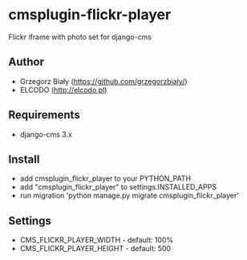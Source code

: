 cmsplugin-flickr-player
=======================

Flickr iframe with photo set for django-cms

Author
------

* Grzegorz Biały (https://github.com/grzegorzbialy/)
* ELCODO (http://elcodo.pl)

Requirements
------------

* django-cms 3.x

Install
-------

* add cmsplugin_flickr_player to your PYTHON_PATH
* add "cmsplugin_flickr_player" to settings.INSTALLED_APPS
* run migration 'python manage.py migrate cmsplugin_flickr_player'

Settings
--------

* CMS_FLICKR_PLAYER_WIDTH - default: 100%
* CMS_FLICKR_PLAYER_HEIGHT - default: 500
